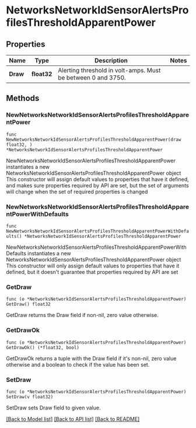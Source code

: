 # NetworksNetworkIdSensorAlertsProfilesThresholdApparentPower

## Properties

Name | Type | Description | Notes
------------ | ------------- | ------------- | -------------
**Draw** | **float32** | Alerting threshold in volt-amps. Must be between 0 and 3750. | 

## Methods

### NewNetworksNetworkIdSensorAlertsProfilesThresholdApparentPower

`func NewNetworksNetworkIdSensorAlertsProfilesThresholdApparentPower(draw float32, ) *NetworksNetworkIdSensorAlertsProfilesThresholdApparentPower`

NewNetworksNetworkIdSensorAlertsProfilesThresholdApparentPower instantiates a new NetworksNetworkIdSensorAlertsProfilesThresholdApparentPower object
This constructor will assign default values to properties that have it defined,
and makes sure properties required by API are set, but the set of arguments
will change when the set of required properties is changed

### NewNetworksNetworkIdSensorAlertsProfilesThresholdApparentPowerWithDefaults

`func NewNetworksNetworkIdSensorAlertsProfilesThresholdApparentPowerWithDefaults() *NetworksNetworkIdSensorAlertsProfilesThresholdApparentPower`

NewNetworksNetworkIdSensorAlertsProfilesThresholdApparentPowerWithDefaults instantiates a new NetworksNetworkIdSensorAlertsProfilesThresholdApparentPower object
This constructor will only assign default values to properties that have it defined,
but it doesn't guarantee that properties required by API are set

### GetDraw

`func (o *NetworksNetworkIdSensorAlertsProfilesThresholdApparentPower) GetDraw() float32`

GetDraw returns the Draw field if non-nil, zero value otherwise.

### GetDrawOk

`func (o *NetworksNetworkIdSensorAlertsProfilesThresholdApparentPower) GetDrawOk() (*float32, bool)`

GetDrawOk returns a tuple with the Draw field if it's non-nil, zero value otherwise
and a boolean to check if the value has been set.

### SetDraw

`func (o *NetworksNetworkIdSensorAlertsProfilesThresholdApparentPower) SetDraw(v float32)`

SetDraw sets Draw field to given value.



[[Back to Model list]](../README.md#documentation-for-models) [[Back to API list]](../README.md#documentation-for-api-endpoints) [[Back to README]](../README.md)


